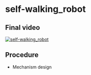 # self-walking_robot

## Final video
[![self-walking_robot](http://img.youtube.com/vi/WUIT9uVVV3A/0.jpg)](https://www.youtube.com/watch?v=WUIT9uVVV3A&t=1s)

## Procedure

* Mechanism design

